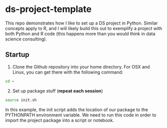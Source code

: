# ds-project-template

This repo demonstrates how I like to set up a DS project in Python. Similar concepts apply to R, and I will likely build this out to exemplify a project with both Python and R code (this happens more than you would think in data science consulting).

## Startup
1. Clone the Github repository into your home directory. For OSX and Linux, you can get there with the following command:
```bash
cd ~
```
2. Set up package stuff (**repeat each session**)
```bash
source init.sh
```
In this example, the init script adds the location of our package to the PYTHONPATH environment variable. We need to run this code in order to import the project package into a script or notebook. 

